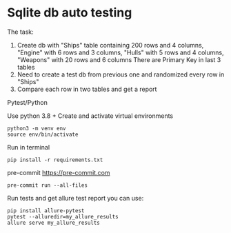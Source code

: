 # Sqlite db auto testing
The task:

1. Create db with "Ships" table containing 200 rows and 4 columns, 
"Engine" with 6 rows and 3 columns,
"Hulls" with 5 rows and 4 columns,
"Weapons" with 20 rows and 6 columns
There are Primary Key in last 3 tables
2. Need to create a test db from previous one and randomized every row in "Ships"
3. Compare each row in two tables and get a report

Pytest/Python


Use python 3.8 +
Create and activate virtual environments

```
python3 -m venv env
source env/bin/activate
```

Run in terminal

```
pip install -r requirements.txt
```

pre-commit https://pre-commit.com
```
pre-commit run --all-files
```

Run tests and get allure test report you can use:
```
pip install allure-pytest
pytest --alluredir=my_allure_results
allure serve my_allure_results
```
